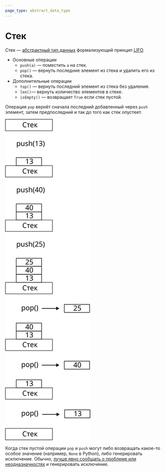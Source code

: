 ```yaml
---
page_type: abstract_data_type
---
```


# Стек

 Стек — [абстрактный тип данных]([[20221023123217]]) формализующий принцип [LIFO]([[20221022204419]]).

- Основные операции
  - `push(a)` — поместить `a` на стек.
  - `pop()` — вернуть последние элемент из стека и удалить его из стека.
- Дополнительные операции
  - `top()` — вернуть последний элемент из стека без удаления.
  - `len()`— вернуть количество элементов в стеке.
  - `isEmpty()` — возвращает `True` если стек пустой.

Операция `pop` вернёт сначала последний добавленный через `push` элемент, затем предпоследний и так до того как стек опустеет.

![](images\stack01.svg)

Когда стек пустой операции `pop` и `push` могут либо возвращать какое-то особое значение (например, `None` в Python), либо генерировать исключение. Обычно, [лучше явно сообщать о проблеме или неодназначностях]([[20221023131820]]) и генерировать исключение.

